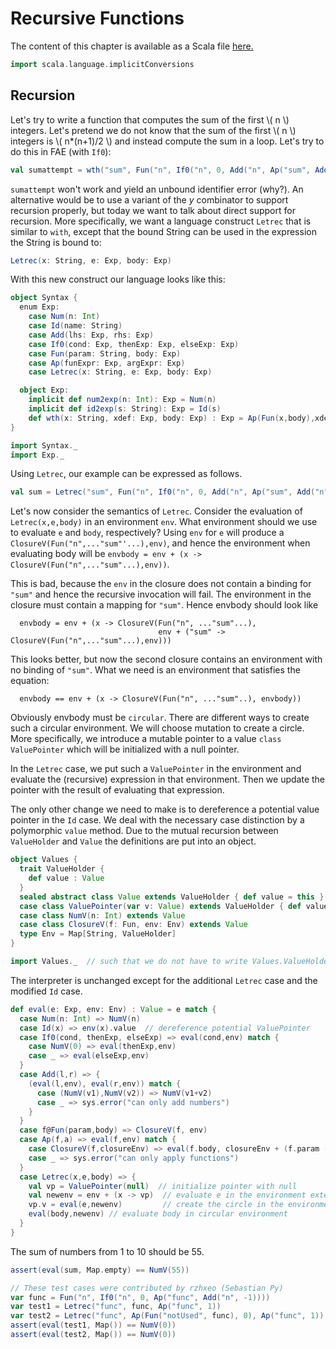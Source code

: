 # Recursive Functions

The content of this chapter is available as a Scala file [here.](./recursive-functions.scala)

```scala mdoc:invisible
import scala.language.implicitConversions
```

## Recursion

Let's try to write a function that computes the sum of the first \\( n \\) integers. Let's pretend we do not know that the sum of the
first \\( n \\) integers is \\( n*(n+1)/2 \\) and instead compute the sum in a loop. Let's try to do this in FAE (with `If0`):

```scala
val sumattempt = wth("sum", Fun("n", If0("n", 0, Add("n", Ap("sum", Add("n",-1))))), Ap("sum", 10))
```

`sumattempt` won't work and yield an unbound identifier error (why?). An alternative would be to use a variant of the
_y_ combinator to support recursion properly, but today we want to talk about direct support for recursion. More specifically,
we want a language construct `Letrec` that is similar to `with`, except that the bound String can be used in the expression
the String is bound to:

```scala
Letrec(x: String, e: Exp, body: Exp)
```

With this new construct our language looks like this:

```scala mdoc
object Syntax {
  enum Exp:
    case Num(n: Int)
    case Id(name: String)
    case Add(lhs: Exp, rhs: Exp)
    case If0(cond: Exp, thenExp: Exp, elseExp: Exp)
    case Fun(param: String, body: Exp)
    case Ap(funExpr: Exp, argExpr: Exp)
    case Letrec(x: String, e: Exp, body: Exp)

  object Exp:
    implicit def num2exp(n: Int): Exp = Num(n)
    implicit def id2exp(s: String): Exp = Id(s)
    def wth(x: String, xdef: Exp, body: Exp) : Exp = Ap(Fun(x,body),xdef)
}

import Syntax._
import Exp._
```

Using `Letrec`, our example can be expressed as follows.

```scala mdoc:silent
val sum = Letrec("sum", Fun("n", If0("n", 0, Add("n", Ap("sum", Add("n",-1))))), Ap("sum", 10))
```

Let's now consider the semantics of `Letrec`. Consider the evaluation of ``Letrec(x,e,body)`` in an environment ``env``.
What environment should we use to evaluate `e` and `body`, respectively? Using `env` for `e` will produce a ``ClosureV(Fun("n",..."sum"'...),env)``,
and hence the environment when evaluating body will be ``envbody = env + (x -> ClosureV(Fun("n",..."sum"...),env))``.

This is bad, because the ``env`` in the closure does not contain a binding for ``"sum"`` and hence the recursive invocation will fail.
The environment in the closure must contain a mapping for ``"sum"``. Hence envbody should look like

```
  envbody = env + (x -> ClosureV(Fun("n", ..."sum"...),
                                 env + ("sum" -> ClosureV(Fun("n",..."sum"...),env)))
```

This looks better, but now the second closure contains an environment with no binding of ``"sum"``. What we need is an environment
that satisfies the equation:

```
  envbody == env + (x -> ClosureV(Fun("n", ..."sum"..), envbody))
```

Obviously envbody must be `circular`. There are different ways to create such a circular environment. We will choose mutation to create
a circle. More specifically, we introduce a mutable pointer to a value ``class ValuePointer`` which will be initialized with a null pointer.

In the `Letrec` case, we put such a `ValuePointer` in the environment and evaluate the (recursive) expression in that environment.
Then we update the pointer with the result of evaluating that expression.

The only other change we need to make is to dereference a potential value pointer in the `Id` case. We deal with the necessary case
distinction by a polymorphic `value` method.
Due to the mutual recursion between `ValueHolder` and `Value` the definitions are put into an object.

```scala mdoc
object Values {
  trait ValueHolder {
    def value : Value
  }
  sealed abstract class Value extends ValueHolder { def value = this }
  case class ValuePointer(var v: Value) extends ValueHolder { def value = v }
  case class NumV(n: Int) extends Value
  case class ClosureV(f: Fun, env: Env) extends Value
  type Env = Map[String, ValueHolder]
}

import Values._  // such that we do not have to write Values.ValueHolder etc.
```


The interpreter is unchanged except for the additional `Letrec` case and the modified `Id` case.

```scala mdoc
def eval(e: Exp, env: Env) : Value = e match {
  case Num(n: Int) => NumV(n)
  case Id(x) => env(x).value  // dereference potential ValuePointer
  case If0(cond, thenExp, elseExp) => eval(cond,env) match {
    case NumV(0) => eval(thenExp,env)
    case _ => eval(elseExp,env)
  }
  case Add(l,r) => {
    (eval(l,env), eval(r,env)) match {
      case (NumV(v1),NumV(v2)) => NumV(v1+v2)
      case _ => sys.error("can only add numbers")
    }
  }
  case f@Fun(param,body) => ClosureV(f, env)
  case Ap(f,a) => eval(f,env) match {
    case ClosureV(f,closureEnv) => eval(f.body, closureEnv + (f.param -> eval(a,env)))
    case _ => sys.error("can only apply functions")
  }
  case Letrec(x,e,body) => {
    val vp = ValuePointer(null)  // initialize pointer with null
    val newenv = env + (x -> vp)  // evaluate e in the environment extended with the placeholder
    vp.v = eval(e,newenv)         // create the circle in the environment
    eval(body,newenv) // evaluate body in circular environment
  }
}
```

The sum of numbers from 1 to 10 should be 55.

```scala mdoc:silent
assert(eval(sum, Map.empty) == NumV(55))

// These test cases were contributed by rzhxeo (Sebastian Py)
var func = Fun("n", If0("n", 0, Ap("func", Add("n", -1))))
var test1 = Letrec("func", func, Ap("func", 1))
var test2 = Letrec("func", Ap(Fun("notUsed", func), 0), Ap("func", 1))
assert(eval(test1, Map()) == NumV(0))
assert(eval(test2, Map()) == NumV(0))
```
